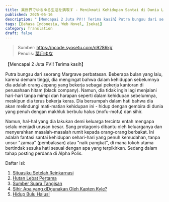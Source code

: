 ```yaml
---
title: 異世界でゆるゆる生活を満喫す - Menikmati Kehidupan Santai di Dunia Lain
published: 2025-06-16
description: "【Mencapai 2 Juta PV!! Terima kasih】Putra bungsu dari seorang Margrave perbatasan. Beberapa bulan yang lalu, karena demam tinggi, dia mengingat bahwa dalam kehidupan sebelumnya dia adalah orang Jepang yang bekerja sebagai pekerja kantoran di perusahaan hitam (black company). Namun, dia tidak ingin lagi menjalani hari-hari tanpa mimpi dan harapan seperti dalam kehidupan sebelumnya, meskipun dia terus bekerja keras. Dia bersumpah dalam hati bahwa dia akan melindungi mati-matian kehidupan ini - hidup dengan gembira di dunia yang penuh dengan makhluk berbulu halus (mofu-mofu) dan sihir. Namun, hal-hal yang dia lakukan demi keluarga tercinta entah mengapa selalu menjadi urusan besar. Sang protagonis dibantu oleh keluarganya dan menyerahkan masalah-masalah rumit kepada orang-orang berbakat. Ini adalah fantasi santai kehidupan sehari-hari yang penuh kemudahan, tanpa unsur pembalasan atau naik pangkat, di mana tokoh utama bertindak sesuka hati sesuai dengan apa yang terpikirkan. Sedang dalam tahap posting perdana di Alpha Polis."
tags: [Bahasa Indonesia, Web Novel, Isekai]
category: Translation
draft: false
---
```


> Sumber: https://ncode.syosetu.com/n9286kj/  
> Penulis: [葉月ゆな](https://mypage.syosetu.com/2893539/)

【Mencapai 2 Juta PV!! Terima kasih】

Putra bungsu dari seorang Margrave perbatasan. Beberapa bulan yang lalu, karena demam tinggi, dia mengingat bahwa dalam kehidupan sebelumnya dia adalah orang Jepang yang bekerja sebagai pekerja kantoran di perusahaan hitam (black company). Namun, dia tidak ingin lagi menjalani hari-hari tanpa mimpi dan harapan seperti dalam kehidupan sebelumnya, meskipun dia terus bekerja keras. Dia bersumpah dalam hati bahwa dia akan melindungi mati-matian kehidupan ini - hidup dengan gembira di dunia yang penuh dengan makhluk berbulu halus (mofu-mofu) dan sihir.

Namun, hal-hal yang dia lakukan demi keluarga tercinta entah mengapa selalu menjadi urusan besar. Sang protagonis dibantu oleh keluarganya dan menyerahkan masalah-masalah rumit kepada orang-orang berbakat. Ini adalah fantasi santai kehidupan sehari-hari yang penuh kemudahan, tanpa unsur "zamaa" (pembalasan) atau "naik pangkat", di mana tokoh utama bertindak sesuka hati sesuai dengan apa yang terpikirkan. Sedang dalam tahap posting perdana di Alpha Polis.

Daftar Isi:

1. [Situasiku Setelah Reinkarnasi](../isekai-yuruyuru-1/)
2. [Hutan Lebat Pertama](../isekai-yuruyuru-2/)
3. [Sumber Suara Tangisan](../isekai-yuruyuru-3/)
4. [Sihir Apa yang dDgunakan Oleh Kapten Kyle?](../isekai-yuruyuru-4/)
5. [Hidup Bulu Halus!](../isekai-yuruyuru-5/)